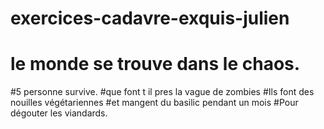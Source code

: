 # exercices-cadavre-exquis-julien

# le monde se trouve dans le chaos.
#5 personne survive.
#que font t il pres la vague de zombies
#Ils font des nouilles végétariennes
#et mangent du basilic pendant un mois
#Pour dégouter les viandards.
